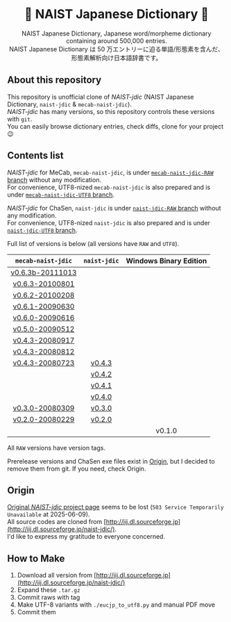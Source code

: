 <div align="center">

# 📖 NAIST Japanese Dictionary 📖 <!-- omit in toc -->

NAIST Japanese Dictionary, Japanese word/morpheme dictionary containing around 500,000 entries.  
NAIST Japanese Dictionary は 50 万エントリーに迫る単語/形態素を含んだ、形態素解析向け日本語辞書です。  

</div>

## About this repository
This repository is unofficial clone of *NAIST-jdic* (NAIST Japanese Dictionary, `naist-jdic` & `mecab-naist-jdic`).  
*NAIST-jdic* has many versions, so this repository controls these versions with `git`.  
You can easily browse dictionary entries, check diffs, clone for your project 😉  

## Contents list
*NAIST-jdic* for MeCab, `mecab-naist-jdic`, is under [`mecab-naist-jdic-RAW` branch](https://github.com/tarepan/NAIST-jdic/tree/mecab-naist-jdic-RAW) without any modification.  
For convenience, UTF8-nized `mecab-naist-jdic` is also prepared and is under [`mecab-naist-jdic-UTF8` branch](https://github.com/tarepan/NAIST-jdic/tree/mecab-naist-jdic-UTF8).  

*NAIST-jdic* for ChaSen, `naist-jdic` is under [`naist-jdic-RAW` branch](https://github.com/tarepan/NAIST-jdic/tree/naist-jdic-RAW) without any modification.  
For convenience, UTF8-nized `naist-jdic` is also prepared and is under [`naist-jdic-UTF8` branch](https://github.com/tarepan/NAIST-jdic/tree/naist-jdic-UTF8).  

Full list of versions is below (all versions have `RAW` and `UTF8`).  

|                                    `mecab-naist-jdic`                                     |                              `naist-jdic`                              | Windows Binary Edition |
| :---------------------------------------------------------------------------------------: | :--------------------------------------------------------------------: | :--------------------: |
| [v0.6.3b-20111013](https://github.com/tarepan/NAIST-jdic/tree/v0.6.3b-20111013-mecab-raw) |                                                                        |                        |
|  [v0.6.3-20100801](https://github.com/tarepan/NAIST-jdic/tree/v0.6.3-20100801-mecab-raw)  |                                                                        |                        |
|  [v0.6.2-20100208](https://github.com/tarepan/NAIST-jdic/tree/v0.6.2-20100208-mecab-raw)  |                                                                        |                        |
|  [v0.6.1-20090630](https://github.com/tarepan/NAIST-jdic/tree/v0.6.1-20090630-mecab-raw)  |                                                                        |                        |
|  [v0.6.0-20090616](https://github.com/tarepan/NAIST-jdic/tree/v0.6.0-20090616-mecab-raw)  |                                                                        |                        |
|  [v0.5.0-20090512](https://github.com/tarepan/NAIST-jdic/tree/v0.5.0-20090512-mecab-raw)  |                                                                        |                        |
|  [v0.4.3-20080917](https://github.com/tarepan/NAIST-jdic/tree/v0.4.3-20080917-mecab-raw)  |                                                                        |                        |
|  [v0.4.3-20080812](https://github.com/tarepan/NAIST-jdic/tree/v0.4.3-20080812-mecab-raw)  |                                                                        |                        |
|  [v0.4.3-20080723](https://github.com/tarepan/NAIST-jdic/tree/v0.4.3-20080723-mecab-raw)  | [v0.4.3](https://github.com/tarepan/NAIST-jdic/tree/v0.4.3-chasen-raw) |                        |
|                                                                                           | [v0.4.2](https://github.com/tarepan/NAIST-jdic/tree/v0.4.2-chasen-raw) |                        |
|                                                                                           | [v0.4.1](https://github.com/tarepan/NAIST-jdic/tree/v0.4.1-chasen-raw) |                        |
|                                                                                           | [v0.4.0](https://github.com/tarepan/NAIST-jdic/tree/v0.4.0-chasen-raw) |                        |
|  [v0.3.0-20080309](https://github.com/tarepan/NAIST-jdic/tree/v0.3.0-20080309-mecab-raw)  | [v0.3.0](https://github.com/tarepan/NAIST-jdic/tree/v0.3.0-chasen-raw) |                        |
|  [v0.2.0-20080229](https://github.com/tarepan/NAIST-jdic/tree/v0.2.0-20080229-mecab-raw)  | [v0.2.0](https://github.com/tarepan/NAIST-jdic/tree/v0.2.0-chasen-raw) |                        |
|                                                                                           |                                                                        |         v0.1.0         |

All `RAW` versions have version tags.  

Prerelease versions and ChaSen exe files exist in [Origin](#Origin), but I decided to remove them from git. If you need, check Origin.  

## Origin
[Original *NAIST-jdic* project page](https://ja.osdn.net/projects/naist-jdic/) seems to be lost (`503 Service Temporarily Unavailable` at 2025-06-09).  
All source codes are cloned from [http://iij.dl.sourceforge.jp](http://iij.dl.sourceforge.jp/naist-jdic/).  
I'd like to express my gratitude to everyone concerned.  

## How to Make
1. Download all version from [http://iij.dl.sourceforge.jp](http://iij.dl.sourceforge.jp/naist-jdic/)
2. Expand these `.tar.gz`
3. Commit raws with tag
4. Make UTF-8 variants with `./eucjp_to_utf8.py` and manual PDF move
5. Commit them
